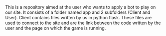 This is a repository aimed at the user who wants to apply a bot to play on our site. It consists of a folder named app and 2 subfolders (Client and User). Client contains files written by us in python flask. These files are used to connect to the site and are the link between the code written by the user and the page on which the game is running. 
